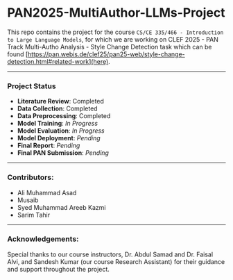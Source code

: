 # PAN2025-MultiAuthor-LLMs-Project

This repo contains the project for the course ```CS/CE 335/466 - Introduction to Large Language Models```, for which we are working on CLEF 2025 - PAN Track Multi-Autho Analysis - Style Change Detection task which can be found [https://pan.webis.de/clef25/pan25-web/style-change-detection.html#related-work](here).

---

### Project Status

- **Literature Review**: Completed
- **Data Collection**: Completed
- **Data Preprocessing**: Completed
- **Model Training**: _In Progress_
- **Model Evaluation**: _In Progress_
- **Model Deployment**: _Pending_
- **Final Report**: _Pending_
- **Final PAN Submission**: _Pending_

---

### Contributors:

- Ali Muhammad Asad 
- Musaib
- Syed Muhammad Areeb Kazmi
- Sarim Tahir

---

### Acknowledgements:

Special thanks to our course instructors, Dr. Abdul Samad and Dr. Faisal Alvi, and Sandesh Kumar (our course Research Assistant) for their guidance and support throughout the project.
